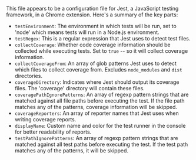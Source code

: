 This file appears to be a configuration file for Jest, a JavaScript testing framework, in a Chrome extension. Here's a summary of the key parts:

- `testEnvironment`: The environment in which tests will be run, set to 'node' which means tests will run in a Node.js environment.
- `testRegex`: This is a regular expression that Jest uses to detect test files.
- `collectCoverage`: Whether code coverage information should be collected while executing tests. Set to `true` -- so it will collect coverage information.
- `collectCoverageFrom`: An array of glob patterns Jest uses to detect which files to collect coverage from. Excludes `node_modules` and `dist` directories.
- `coverageDirectory`: Indicates where Jest should output its coverage files. The 'coverage' directory will contain these files.
- `coveragePathIgnorePatterns`: An array of regexp pattern strings that are matched against all file paths before executing the test. If the file path matches any of the patterns, coverage information will be skipped. 
- `coverageReporters`: An array of reporter names that Jest uses when writing coverage reports.
- `displayName`: Custom name and color for the test runner in the console for better readability of reports.
- `testPathIgnorePatterns`: An array of regexp pattern strings that are matched against all test paths before executing the test. If the test path matches any of the patterns, it will be skipped.